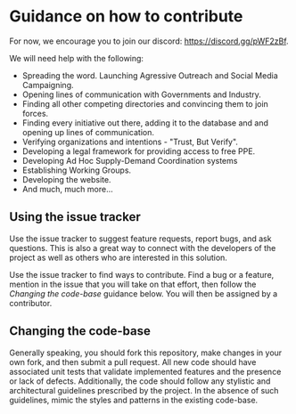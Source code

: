 # Guidance on how to contribute

For now, we encourage you to join our discord: https://discord.gg/pWF2zBf.

We will need help with the following:

- Spreading the word. Launching Agressive Outreach and Social Media Campaigning.
- Opening lines of communication with Governments and Industry.
- Finding all other competing directories and convincing them to join forces.
- Finding every initiative out there, adding it to the database and and opening up lines of communication.
- Verifying organizations and intentions - "Trust, But Verify".
- Developing a legal framework for providing access to free PPE.
- Developing Ad Hoc Supply-Demand Coordination systems
- Establishing Working Groups.
- Developing the website.
- And much, much more...

## Using the issue tracker

Use the issue tracker to suggest feature requests, report bugs, and ask questions.
This is also a great way to connect with the developers of the project as well
as others who are interested in this solution.

Use the issue tracker to find ways to contribute. Find a bug or a feature, mention in
the issue that you will take on that effort, then follow the _Changing the code-base_
guidance below. You will then be assigned by a contributor.

## Changing the code-base

Generally speaking, you should fork this repository, make changes in your
own fork, and then submit a pull request. All new code should have associated
unit tests that validate implemented features and the presence or lack of defects.
Additionally, the code should follow any stylistic and architectural guidelines
prescribed by the project. In the absence of such guidelines, mimic the styles
and patterns in the existing code-base.
